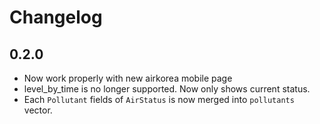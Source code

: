 # Changelog

## 0.2.0

- Now work properly with new airkorea mobile page
- level_by_time is no longer supported. Now only shows current status.
- Each `Pollutant` fields of `AirStatus` is now merged into `pollutants` vector.
